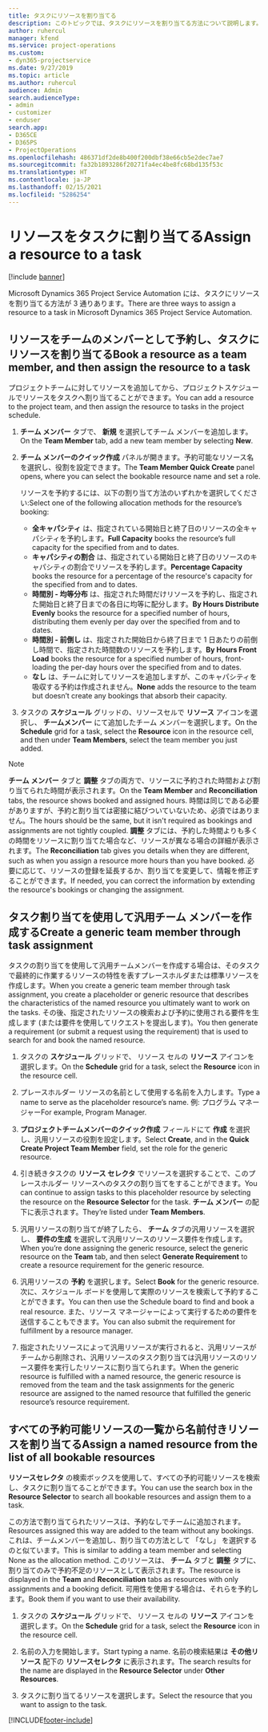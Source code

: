 ```yaml
---
title: タスクにリソースを割り当てる
description: このトピックでは、タスクにリソースを割り当てる方法について説明します。
author: ruhercul
manager: kfend
ms.service: project-operations
ms.custom:
- dyn365-projectservice
ms.date: 9/27/2019
ms.topic: article
ms.author: ruhercul
audience: Admin
search.audienceType:
- admin
- customizer
- enduser
search.app:
- D365CE
- D365PS
- ProjectOperations
ms.openlocfilehash: 486371df2de8b400f200dbf38e66cb5e2dec7ae7
ms.sourcegitcommit: fa32b1893286f20271fa4ec4be8fc68bd135f53c
ms.translationtype: HT
ms.contentlocale: ja-JP
ms.lasthandoff: 02/15/2021
ms.locfileid: "5286254"
---
```

# <a name="assign-a-resource-to-a-task"></a><span data-ttu-id="1d91f-103">リソースをタスクに割り当てる</span><span class="sxs-lookup"><span data-stu-id="1d91f-103">Assign a resource to a task</span></span>

[!include [banner](../includes/psa-now-project-operations.md)]

<span data-ttu-id="1d91f-104">Microsoft Dynamics 365 Project Service Automation には、タスクにリソースを割り当てる方法が 3 通りあります。</span><span class="sxs-lookup"><span data-stu-id="1d91f-104">There are three ways to assign a resource to a task in Microsoft Dynamics 365 Project Service Automation.</span></span>

## <a name="book-a-resource-as-a-team-member-and-then-assign-the-resource-to-a-task"></a><span data-ttu-id="1d91f-105">リソースをチームのメンバーとして予約し、タスクにリソースを割り当てる</span><span class="sxs-lookup"><span data-stu-id="1d91f-105">Book a resource as a team member, and then assign the resource to a task</span></span>

<span data-ttu-id="1d91f-106">プロジェクトチームに対してリソースを追加してから、プロジェクトスケジュールでリソースをタスクへ割り当てることができます。</span><span class="sxs-lookup"><span data-stu-id="1d91f-106">You can add a resource to the project team, and then assign the resource to tasks in the project schedule.</span></span>

1. <span data-ttu-id="1d91f-107">**チーム メンバー** タブで、 **新規** を選択してチーム メンバーを追加します。</span><span class="sxs-lookup"><span data-stu-id="1d91f-107">On the **Team Member** tab, add a new team member by selecting **New**.</span></span> 

2. <span data-ttu-id="1d91f-108">**チーム メンバーのクイック作成** パネルが開きます。予約可能なリソース名を選択し、役割を設定できます。</span><span class="sxs-lookup"><span data-stu-id="1d91f-108">The **Team Member Quick Create** panel opens, where you can select the bookable resource name and set a role.</span></span> 

    <span data-ttu-id="1d91f-109">リソースを予約するには、以下の割り当て方法のいずれかを選択してください:</span><span class="sxs-lookup"><span data-stu-id="1d91f-109">Select one of the following allocation methods for the resource’s booking:</span></span>

    - <span data-ttu-id="1d91f-110">**全キャパシティ** は、指定されている開始日と終了日のリソースの全キャパシティを予約します。</span><span class="sxs-lookup"><span data-stu-id="1d91f-110">**Full Capacity** books the resource’s full capacity for the specified from and to dates.</span></span>
    - <span data-ttu-id="1d91f-111">**キャパシティの割合** は、指定されている開始日と終了日のリソースのキャパシティの割合でリソースを予約します。</span><span class="sxs-lookup"><span data-stu-id="1d91f-111">**Percentage Capacity** books the resource for a percentage of the resource's capacity for the specified from and to dates.</span></span>
    - <span data-ttu-id="1d91f-112">**時間別 - 均等分布** は、指定された時間だけリソースを予約し、指定された開始日と終了日までの各日に均等に配分します。</span><span class="sxs-lookup"><span data-stu-id="1d91f-112">**By Hours Distribute Evenly** books the resource for a specified number of hours, distributing them evenly per day over the specified from and to dates.</span></span>
    - <span data-ttu-id="1d91f-113">**時間別 - 前倒し** は、指定された開始日から終了日まで 1 日あたりの前倒し時間で、指定された時間数のリソースを予約します。</span><span class="sxs-lookup"><span data-stu-id="1d91f-113">**By Hours Front Load** books the resource for a specified number of hours, front-loading the per-day hours over the specified from and to dates.</span></span>
    - <span data-ttu-id="1d91f-114">**なし** は、チームに対してリソースを追加しますが、このキャパシティを吸収する予約は作成されません。</span><span class="sxs-lookup"><span data-stu-id="1d91f-114">**None** adds the resource to the team but doesn’t create any bookings that absorb their capacity.</span></span>

3. <span data-ttu-id="1d91f-115">タスクの **スケジュール** グリッドの、リソースセルで **リソース** アイコンを選択し、 **チームメンバー** にて追加したチーム メンバーを選択します。</span><span class="sxs-lookup"><span data-stu-id="1d91f-115">On the **Schedule** grid for a task, select the **Resource** icon in the resource cell, and then under **Team Members**, select the team member you just added.</span></span> 

> [!NOTE]
> <span data-ttu-id="1d91f-116">**チーム メンバー** タブと **調整** タブの両方で、リソースに予約された時間および割り当てられた時間が表示されます。</span><span class="sxs-lookup"><span data-stu-id="1d91f-116">On the **Team Member** and **Reconciliation** tabs, the resource shows booked and assigned hours.</span></span> <span data-ttu-id="1d91f-117">時間は同じである必要がありますが、予約と割り当ては密接に結びついていないため、必須ではありません。</span><span class="sxs-lookup"><span data-stu-id="1d91f-117">The hours should be the same, but it isn't required as bookings and assignments are not tightly coupled.</span></span> <span data-ttu-id="1d91f-118">**調整** タブには、予約した時間よりも多くの時間をリソースに割り当てた場合など、リソースが異なる場合の詳細が表示されます。</span><span class="sxs-lookup"><span data-stu-id="1d91f-118">The **Reconciliation** tab gives you details when they are different, such as when you assign a resource more hours than you have booked.</span></span> <span data-ttu-id="1d91f-119">必要に応じて、リソースの登録を延長するか、割り当てを変更して、情報を修正することができます。</span><span class="sxs-lookup"><span data-stu-id="1d91f-119">If needed, you can correct the information by extending the resource's bookings or changing the assignment.</span></span>

## <a name="create-a-generic-team-member-through-task-assignment"></a><span data-ttu-id="1d91f-120">タスク割り当てを使用して汎用チーム メンバーを作成する</span><span class="sxs-lookup"><span data-stu-id="1d91f-120">Create a generic team member through task assignment</span></span>

<span data-ttu-id="1d91f-121">タスクの割り当てを使用して汎用チームメンバーを作成する場合は、そのタスクで最終的に作業するリソースの特性を表すプレースホルダまたは標準リソースを作成します。</span><span class="sxs-lookup"><span data-stu-id="1d91f-121">When you create a generic team member through task assignment, you create a placeholder or generic resource that describes the characteristics of the named resource you ultimately want to work on the tasks.</span></span> <span data-ttu-id="1d91f-122">その後、指定されたリソースの検索および予約に使用される要件を生成します (または要件を使用してリクエストを提出します)。</span><span class="sxs-lookup"><span data-stu-id="1d91f-122">You then generate a requirement (or submit a request using the requirement) that is used to search for and book the named resource.</span></span>

1. <span data-ttu-id="1d91f-123">タスクの **スケジュール** グリッドで、 リソース セルの **リソース** アイコンを選択します。</span><span class="sxs-lookup"><span data-stu-id="1d91f-123">On the **Schedule** grid for a task, select the **Resource** icon in the resource cell.</span></span>

2. <span data-ttu-id="1d91f-124">プレースホルダー リソースの名前として使用する名前を入力します。</span><span class="sxs-lookup"><span data-stu-id="1d91f-124">Type a name to serve as the placeholder resource’s name.</span></span> <span data-ttu-id="1d91f-125">例: プログラム マネージャー</span><span class="sxs-lookup"><span data-stu-id="1d91f-125">For example, Program Manager.</span></span>

3. <span data-ttu-id="1d91f-126">**プロジェクトチームメンバーのクイック作成** フィールドにて **作成** を選択し、汎用リソースの役割を設定します。</span><span class="sxs-lookup"><span data-stu-id="1d91f-126">Select **Create**, and in the **Quick Create Project Team Member** field, set the role for the generic resource.</span></span>

4. <span data-ttu-id="1d91f-127">引き続きタスクの **リソース セレクタ** でリソースを選択することで、このプレースホルダー リソースへのタスクの割り当てをすることができます。</span><span class="sxs-lookup"><span data-stu-id="1d91f-127">You can continue to assign tasks to this placeholder resource by selecting the resource on the **Resource Selector** for the task.</span></span> <span data-ttu-id="1d91f-128">**チーム メンバー** の配下に表示されます。</span><span class="sxs-lookup"><span data-stu-id="1d91f-128">They’re listed under **Team Members**.</span></span>

5. <span data-ttu-id="1d91f-129">汎用リソースの割り当てが終了したら、 **チーム** タブの汎用リソースを選択し、 **要件の生成** を選択して汎用リソースのリソース要件を作成します。</span><span class="sxs-lookup"><span data-stu-id="1d91f-129">When you’re done assigning the generic resource, select the generic resource on the **Team** tab, and then select **Generate Requirement** to create a resource requirement for the generic resource.</span></span>

6. <span data-ttu-id="1d91f-130">汎用リソースの **予約** を選択します。</span><span class="sxs-lookup"><span data-stu-id="1d91f-130">Select **Book** for the generic resource.</span></span> <span data-ttu-id="1d91f-131">次に、スケジュール ボードを使用して実際のリソースを検索して予約することができます。</span><span class="sxs-lookup"><span data-stu-id="1d91f-131">You can then use the Schedule board to find and book a real resource.</span></span> <span data-ttu-id="1d91f-132">また、リソース マネージャーによって実行するための要件を送信することもできます。</span><span class="sxs-lookup"><span data-stu-id="1d91f-132">You can also submit the requirement for fulfillment by a resource manager.</span></span>

7. <span data-ttu-id="1d91f-133">指定されたリソースによって汎用リソースが実行されると、汎用リソースがチームから削除され、汎用リソースのタスク割り当ては汎用リソースのリソース要件を実行したリソースに割り当てられます。</span><span class="sxs-lookup"><span data-stu-id="1d91f-133">When the generic resource is fulfilled with a named resource, the generic resource is removed from the team and the task assignments for the generic resource are assigned to the named resource that fulfilled the generic resource’s resource requirement.</span></span>

## <a name="assign-a-named-resource-from-the-list-of-all-bookable-resources"></a><span data-ttu-id="1d91f-134">すべての予約可能リソースの一覧から名前付きリソースを割り当てる</span><span class="sxs-lookup"><span data-stu-id="1d91f-134">Assign a named resource from the list of all bookable resources</span></span>

<span data-ttu-id="1d91f-135">**リソースセレクタ** の検索ボックスを使用して、すべての予約可能リソースを検索し、タスクに割り当てることができます。</span><span class="sxs-lookup"><span data-stu-id="1d91f-135">You can use the search box in the **Resource Selector** to search all bookable resources and assign them to a task.</span></span>

<span data-ttu-id="1d91f-136">この方法で割り当てられたリソースは、予約なしでチームに追加されます。</span><span class="sxs-lookup"><span data-stu-id="1d91f-136">Resources assigned this way are added to the team without any bookings.</span></span> <span data-ttu-id="1d91f-137">これは、チームメンバーを追加し、割り当ての方法として 「なし」 を選択するのと似ています。</span><span class="sxs-lookup"><span data-stu-id="1d91f-137">This is similar to adding a team member and selecting None as the allocation method.</span></span> <span data-ttu-id="1d91f-138">このリソースは、 **チーム** タブと **調整** タブに、割り当てのみで予約不足のリソースとして表示されます。</span><span class="sxs-lookup"><span data-stu-id="1d91f-138">The resource is displayed in the **Team** and **Reconciliation** tabs as resources with only assignments and a booking deficit.</span></span> <span data-ttu-id="1d91f-139">可用性を使用する場合は、それらを予約します。</span><span class="sxs-lookup"><span data-stu-id="1d91f-139">Book them if you want to use their availability.</span></span>

1. <span data-ttu-id="1d91f-140">タスクの **スケジュール** グリッドで、 リソース セルの **リソース** アイコンを選択します。</span><span class="sxs-lookup"><span data-stu-id="1d91f-140">On the **Schedule** grid for a task, select the **Resource** icon in the resource cell.</span></span>

2. <span data-ttu-id="1d91f-141">名前の入力を開始します。</span><span class="sxs-lookup"><span data-stu-id="1d91f-141">Start typing a name.</span></span> <span data-ttu-id="1d91f-142">名前の検索結果は **その他リソース** 配下の **リソースセレクタ** に表示されます。</span><span class="sxs-lookup"><span data-stu-id="1d91f-142">The search results for the name are displayed in the **Resource Selector** under **Other Resources**.</span></span>

3. <span data-ttu-id="1d91f-143">タスクに割り当てるリソースを選択します。</span><span class="sxs-lookup"><span data-stu-id="1d91f-143">Select the resource that you want to assign to the task.</span></span>



[!INCLUDE[footer-include](../includes/footer-banner.md)]